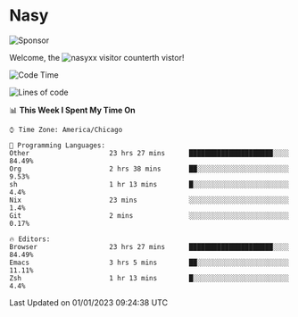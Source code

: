 # Nasy

<!--
<p align="center">
<img height="200" src="https://github-readme-stats.vercel.app/api?username=nasyxx&count_private=true&show_icons=true&theme=dracula&include_all_commits=true"/>
<img height="200" src="https://github-readme-stats.vercel.app/api/top-langs/?username=nasyxx&theme=dracula&hide=html,jupyter+notebook&count_private=true&show_icons=true"/>
</p>

  
----------------
-->

![Sponsor](https://img.shields.io/static/v1.svg?label=Sponsor&message=%E2%9D%A4&logo=GitHub&style=flat&color=pink)
 
Welcome, the ![nasyxx visitor counter](https://count.getloli.com/get/@nasyxx?theme=rule34)th vistor!
 
<!--START_SECTION:waka-->
![Code Time](http://img.shields.io/badge/Code%20Time-3%2C005%20hrs%2025%20mins-blue)

![Lines of code](https://img.shields.io/badge/From%20Hello%20World%20I%27ve%20Written-5%20Million%20lines%20of%20code-blue)

📊 **This Week I Spent My Time On** 

```text
⌚︎ Time Zone: America/Chicago

💬 Programming Languages: 
Other                    23 hrs 27 mins      █████████████████████░░░░   84.49% 
Org                      2 hrs 38 mins       ██░░░░░░░░░░░░░░░░░░░░░░░   9.53% 
sh                       1 hr 13 mins        █░░░░░░░░░░░░░░░░░░░░░░░░   4.4% 
Nix                      23 mins             ░░░░░░░░░░░░░░░░░░░░░░░░░   1.4% 
Git                      2 mins              ░░░░░░░░░░░░░░░░░░░░░░░░░   0.17%

🔥 Editors: 
Browser                  23 hrs 27 mins      █████████████████████░░░░   84.49% 
Emacs                    3 hrs 5 mins        ██░░░░░░░░░░░░░░░░░░░░░░░   11.11% 
Zsh                      1 hr 13 mins        █░░░░░░░░░░░░░░░░░░░░░░░░   4.4%

```


 Last Updated on 01/01/2023 09:24:38 UTC
<!--END_SECTION:waka-->

<!-- ![visitors](https://visitor-badge.laobi.icu/badge?page_id=nasyxx.nasyxx) -->
